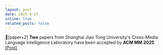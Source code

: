 ```yaml
---
layout: post
date: 2025-9-17
inline: true
related_posts: false
---
```


📃[paper+2] **Two** papers from Shanghai Jiao Tong University's Cross-Media Language Intelligence Laboratory have been accepted by **ACM MM 2025** <a href="https://mp.weixin.qq.com/s/dpiGaBvzHOEM9luNkbEi-Q"> [Post]</a>
